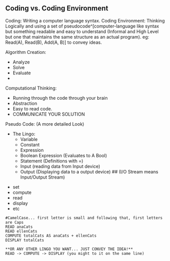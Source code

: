 ## Coding vs. Coding Environment
Coding: Writing a computer language syntax.
Coding Environment: Thinking Logically and using a set of pseudocode^[computer-language like syntax but something readable and easy to understand (Informal and High Level but one that maintains the same structure as an actual program). eg: Read(A), Read(B), Add(A, B)] to convey ideas.

Algorithm Creation:
- Analyze
- Solve
- Evaluate
- 
Computational Thinking:
- Running through the code through your brain
- Abstraction
- Easy to read code.
- COMMUNICATE YOUR SOLUTION

Pseudo Code:
(A more detailed Look)
* The Lingo:
	- Variable
	- Constant
	- Expression
	- Boolean Expression (Evaluates to A Bool)
	- Statement (Definitions with $=$)
	- Input (reading data from Input device)
	- Output (Displaying data to a output device) ## (I/O Stream means Input/Output Stream)
- set
- compute
- read
- display
- etc 

```pseudo-code fold
#CamelCase... first letter is small and following that, first letters are Caps
READ anaCats 
READ ellenCats
COMPUTE totalCats AS anaCats + ellenCats
DISPLAY totalCats

**OR ANY OTHER LINGO YOU WANT... JUST CONVEY THE IDEA!**
READ -> COMPUTE -> DISPLAY (you might to it on the same line)
```

